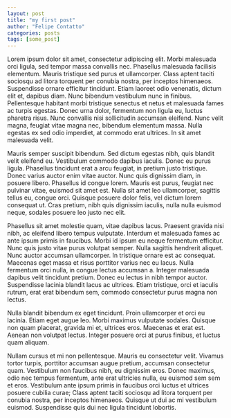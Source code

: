 ```yaml
---
layout: post
title: "my first post"
author: "Felipe Contatto"
categories: posts
tags: [some_post]
---
```

[comment]: <> (image: frontimage.jpg)
Lorem ipsum dolor sit amet, consectetur adipiscing elit. Morbi malesuada orci ligula, sed tempor massa convallis nec. Phasellus malesuada facilisis elementum. Mauris tristique sed purus et ullamcorper. Class aptent taciti sociosqu ad litora torquent per conubia nostra, per inceptos himenaeos. Suspendisse ornare efficitur tincidunt. Etiam laoreet odio venenatis, dictum elit et, dapibus diam. Nunc bibendum vestibulum nunc in finibus. Pellentesque habitant morbi tristique senectus et netus et malesuada fames ac turpis egestas. Donec urna dolor, fermentum non ligula eu, luctus pharetra risus. Nunc convallis nisi sollicitudin accumsan eleifend. Nunc velit magna, feugiat vitae magna nec, bibendum elementum massa. Nulla egestas ex sed odio imperdiet, at commodo erat ultrices. In sit amet malesuada velit.

Mauris semper suscipit bibendum. Sed dictum egestas nibh, quis blandit velit eleifend eu. Vestibulum commodo dapibus iaculis. Donec eu purus ligula. Phasellus tincidunt erat a arcu feugiat, in pretium justo tristique. Donec varius auctor enim vitae auctor. Nunc quis dignissim diam, in posuere libero. Phasellus id congue lorem. Mauris est purus, feugiat nec pulvinar vitae, euismod sit amet est. Nulla sit amet leo ullamcorper, sagittis tellus eu, congue orci. Quisque posuere dolor felis, vel dictum lorem consequat ut. Cras pretium, nibh quis dignissim iaculis, nulla nulla euismod neque, sodales posuere leo justo nec elit.

Phasellus sit amet molestie quam, vitae dapibus lacus. Praesent gravida nisi nibh, ac eleifend libero tempus vulputate. Interdum et malesuada fames ac ante ipsum primis in faucibus. Morbi id ipsum eu neque fermentum efficitur. Nunc quis justo vitae purus volutpat semper. Nulla sagittis hendrerit aliquet. Nunc auctor accumsan ullamcorper. In tristique ornare est ac consequat. Maecenas eget massa et risus porttitor varius nec eu lacus. Nulla fermentum orci nulla, in congue lectus accumsan a. Integer malesuada dapibus velit tincidunt pretium. Donec eu lectus in nibh tempor auctor. Suspendisse lacinia blandit lacus ac ultrices. Etiam tristique, orci et iaculis rutrum, erat erat bibendum sem, commodo consectetur purus magna non lectus.

Nulla blandit bibendum ex eget tincidunt. Proin ullamcorper et orci eu lacinia. Etiam eget augue leo. Morbi maximus vulputate sodales. Quisque non quam placerat, gravida mi et, ultrices eros. Maecenas et erat est. Aenean non volutpat lectus. Integer posuere orci at purus finibus, et luctus quam aliquam.

Nullam cursus et mi non pellentesque. Mauris eu consectetur velit. Vivamus tortor turpis, porttitor accumsan augue pretium, accumsan consectetur quam. Vestibulum non faucibus nibh, eu dignissim eros. Donec maximus, odio nec tempus fermentum, ante erat ultricies nulla, eu euismod sem sem et eros. Vestibulum ante ipsum primis in faucibus orci luctus et ultrices posuere cubilia curae; Class aptent taciti sociosqu ad litora torquent per conubia nostra, per inceptos himenaeos. Quisque ut dui ac mi vestibulum euismod. Suspendisse quis dui nec ligula tincidunt lobortis.
